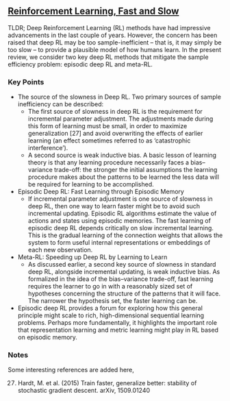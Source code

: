 ## [Reinforcement Learning, Fast and Slow](https://www.cell.com/action/showPdf?pii=S1364-6613%2819%2930061-0)

TLDR; Deep Reinforcement Learning (RL) methods have had impressive advancements in the last couple of years. However, the concern has been raised that deep RL may be too sample-inefficient – that is, it may simply be too slow – to provide a plausible model of how humans learn. In the present review, we consider two key deep RL methods that mitigate the sample efficiency problem: episodic deep RL and meta-RL.

### Key Points
- The source of the slowness in Deep RL. Two primary sources of sample inefficiency can be described:
    - The first source of slowness in deep RL is the requirement for incremental parameter adjustment. The adjustments made during this form of learning must be small, in order to maximize generalization [27] and avoid overwriting the effects of earlier learning (an effect sometimes referred to as ‘catastrophic interference’).
    - A second source is weak inductive bias. A basic lesson of learning theory is that any learning procedure necessarily faces a bias–variance trade-off: the stronger the initial assumptions the learning procedure makes about the patterns to be learned the less data will be required for learning to be accomplished.
- Episodic Deep RL: Fast Learning through Episodic Memory
    - If incremental parameter adjustment is one source of slowness in deep RL, then one way to learn faster might be to avoid such incremental updating. Episodic RL algorithms estimate the value of actions and states using episodic memories. The fast learning of episodic deep RL depends critically on slow incremental learning. This is the gradual learning of the connection weights that allows the system to form useful internal representations or embeddings of each new observation.
- Meta-RL: Speeding up Deep RL by Learning to Learn
    - As discussed earlier, a second key source of slowness in standard deep RL, alongside incremental updating, is weak inductive bias. As formalized in the idea of the bias–variance trade-off, fast learning requires the learner to go in with a reasonably sized set of hypotheses concerning the structure of the patterns that it will face. The narrower the hypothesis set, the faster learning can be.
- Episodic deep RL provides a forum for exploring how this general
principle might scale to rich, high-dimensional sequential learning problems. Perhaps more fundamentally, it highlights the important role that representation learning and metric learning might play in RL based on episodic memory.

### Notes
Some interesting references are added here,

27. Hardt, M. et al. (2015) Train faster, generalize better: stability of
stochastic gradient descent. arXiv, 1509.01240

